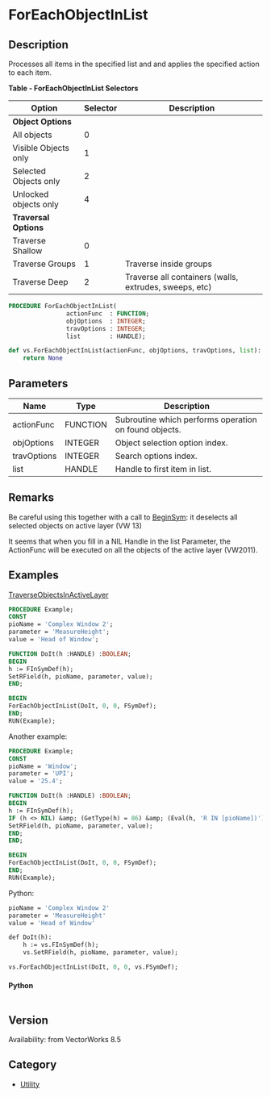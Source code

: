 # ForEachObjectInList

## Description
Processes all items in the specified list and and applies the specified action to each item.

**Table - ForEachObjectInList Selectors**

| Option                | Selector | Description                        |
|-----------------------|----------|------------------------------------|
| **Object Options**    |          |                                    |
| All objects           | 0        |                                    |
| Visible Objects only  | 1        |                                    |
| Selected Objects only | 2        |                                    |
| Unlocked objects only | 4        |                                    |
| **Traversal Options** |          |                                    |
| Traverse Shallow      | 0        |                                    |
| Traverse Groups       | 1        | Traverse inside groups             |
| Traverse Deep         | 2        | Traverse all containers (walls, extrudes, sweeps, etc) |

```pascal
PROCEDURE ForEachObjectInList(
				actionFunc  : FUNCTION;
				objOptions  : INTEGER;
				travOptions : INTEGER;
				list        : HANDLE);
```

```python
def vs.ForEachObjectInList(actionFunc, objOptions, travOptions, list):
    return None
```

## Parameters
|Name|Type|Description|
|---|---|---|
|actionFunc|FUNCTION|Subroutine which performs operation on found objects.|
|objOptions|INTEGER|Object selection option index.|
|travOptions|INTEGER|Search options index.|
|list|HANDLE|Handle to first item in list.|

## Remarks
Be careful using this together with a call to [BeginSym](BeginSym.md): it deselects all selected objects on active layer (VW 13)

It seems that when you fill in a NIL Handle in the list Parameter, the ActionFunc will be executed on all the objects of the active layer (VW2011).

## Examples
[TraverseObjectsInActiveLayer](examples/TraverseObjectsInActiveLayer.md)
```pascal
PROCEDURE Example;
CONST
pioName = 'Complex Window 2';
parameter = 'MeasureHeight';
value = 'Head of Window';

FUNCTION DoIt(h :HANDLE) :BOOLEAN;
BEGIN
h := FInSymDef(h);
SetRField(h, pioName, parameter, value);
END;

BEGIN
ForEachObjectInList(DoIt, 0, 0, FSymDef);
END;
RUN(Example);
```
Another example:
```pascal
PROCEDURE Example;
CONST
pioName = 'Window';
parameter = 'UPI';
value = '25.4';

FUNCTION DoIt(h :HANDLE) :BOOLEAN;
BEGIN
h := FInSymDef(h);
IF (h <> NIL) &amp; (GetType(h) = 86) &amp; (Eval(h, 'R IN [pioName])') > 0) THEN BEGIN
SetRField(h, pioName, parameter, value);
END;
END;

BEGIN
ForEachObjectInList(DoIt, 0, 0, FSymDef);
END;
RUN(Example);
```
Python:
```pascal
pioName = 'Complex Window 2'
parameter = 'MeasureHeight'
value = 'Head of Window'

def DoIt(h):
    h := vs.FInSymDef(h);
    vs.SetRField(h, pioName, parameter, value);

vs.ForEachObjectInList(DoIt, 0, 0, vs.FSymDef);
```
#### Python ####
```python

```

## Version
Availability: from VectorWorks 8.5

## Category
* [Utility](../Categories/Utility.md)
